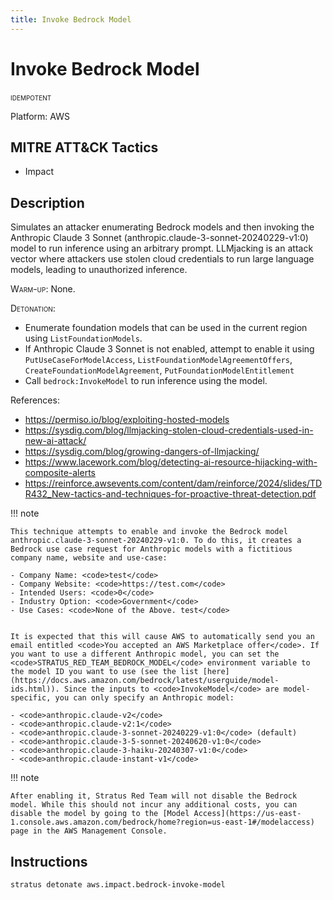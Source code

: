 ```yaml
---
title: Invoke Bedrock Model
---
```


# Invoke Bedrock Model


 <span class="smallcaps w3-badge w3-blue w3-round w3-text-white" title="This attack technique can be detonated multiple times">idempotent</span> 

Platform: AWS

## MITRE ATT&CK Tactics


- Impact

## Description


Simulates an attacker enumerating Bedrock models and then invoking the Anthropic Claude 3 Sonnet (anthropic.claude-3-sonnet-20240229-v1:0) model to run inference using an arbitrary prompt. LLMjacking is an attack vector where attackers use stolen cloud credentials to run large language models, leading to unauthorized inference.

<span style="font-variant: small-caps;">Warm-up</span>: None.

<span style="font-variant: small-caps;">Detonation</span>: 

- Enumerate foundation models that can be used in the current region using <code>ListFoundationModels</code>.
- If Anthropic Claude 3 Sonnet is not enabled, attempt to enable it using <code>PutUseCaseForModelAccess</code>, <code>ListFoundationModelAgreementOffers</code>, <code>CreateFoundationModelAgreement</code>, <code>PutFoundationModelEntitlement</code>
- Call <code>bedrock:InvokeModel</code> to run inference using the model.

References:

- https://permiso.io/blog/exploiting-hosted-models
- https://sysdig.com/blog/llmjacking-stolen-cloud-credentials-used-in-new-ai-attack/
- https://sysdig.com/blog/growing-dangers-of-llmjacking/
- https://www.lacework.com/blog/detecting-ai-resource-hijacking-with-composite-alerts
- https://reinforce.awsevents.com/content/dam/reinforce/2024/slides/TDR432_New-tactics-and-techniques-for-proactive-threat-detection.pdf

!!! note

	This technique attempts to enable and invoke the Bedrock model anthropic.claude-3-sonnet-20240229-v1:0. To do this, it creates a Bedrock use case request for Anthropic models with a fictitious company name, website and use-case:

	- Company Name: <code>test</code>
	- Company Website: <code>https://test.com</code>
	- Intended Users: <code>0</code>
	- Industry Option: <code>Government</code>
	- Use Cases: <code>None of the Above. test</code>


	It is expected that this will cause AWS to automatically send you an email entitled <code>You accepted an AWS Marketplace offer</code>. If you want to use a different Anthropic model, you can set the <code>STRATUS_RED_TEAM_BEDROCK_MODEL</code> environment variable to the model ID you want to use (see the list [here](https://docs.aws.amazon.com/bedrock/latest/userguide/model-ids.html)). Since the inputs to <code>InvokeModel</code> are model-specific, you can only specify an Anthropic model:

	- <code>anthropic.claude-v2</code>
	- <code>anthropic.claude-v2:1</code>
	- <code>anthropic.claude-3-sonnet-20240229-v1:0</code> (default)
	- <code>anthropic.claude-3-5-sonnet-20240620-v1:0</code>
	- <code>anthropic.claude-3-haiku-20240307-v1:0</code>
	- <code>anthropic.claude-instant-v1</code>


!!! note

	After enabling it, Stratus Red Team will not disable the Bedrock model.	While this should not incur any additional costs, you can disable the model by going to the [Model Access](https://us-east-1.console.aws.amazon.com/bedrock/home?region=us-east-1#/modelaccess) page in the AWS Management Console.


## Instructions

```bash title="Detonate with Stratus Red Team"
stratus detonate aws.impact.bedrock-invoke-model
```
